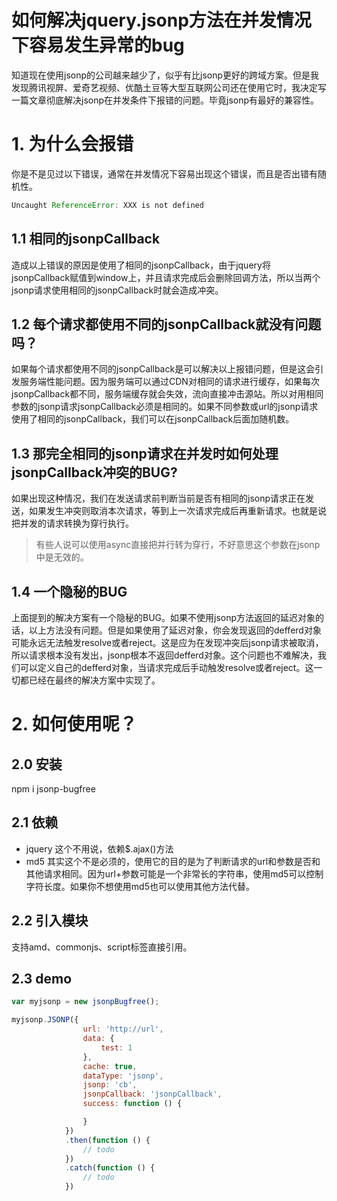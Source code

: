 # 如何解决jquery.jsonp方法在并发情况下容易发生异常的bug

知道现在使用jsonp的公司越来越少了，似乎有比jsonp更好的跨域方案。但是我发现腾讯视屏、爱奇艺视频、优酷土豆等大型互联网公司还在使用它时，我决定写一篇文章彻底解决jsonp在并发条件下报错的问题。毕竟jsonp有最好的兼容性。

# 1. 为什么会报错
你是不是见过以下错误，通常在并发情况下容易出现这个错误，而且是否出错有随机性。
```js 
Uncaught ReferenceError: XXX is not defined
```

## 1.1 相同的jsonpCallback
造成以上错误的原因是使用了相同的jsonpCallback，由于jquery将jsonpCallback赋值到window上，并且请求完成后会删除回调方法，所以当两个jsonp请求使用相同的jsonpCallback时就会造成冲突。

## 1.2 每个请求都使用不同的jsonpCallback就没有问题吗？
如果每个请求都使用不同的jsonpCallback是可以解决以上报错问题，但是这会引发服务端性能问题。因为服务端可以通过CDN对相同的请求进行缓存，如果每次jsonpCallback都不同，服务端缓存就会失效，流向直接冲击源站。所以对用相同参数的jsonp请求jsonpCallback必须是相同的。如果不同参数或url的jsonp请求使用了相同的jsonpCallback，我们可以在jsonpCallback后面加随机数。

## 1.3 那完全相同的jsonp请求在并发时如何处理jsonpCallback冲突的BUG?
如果出现这种情况，我们在发送请求前判断当前是否有相同的jsonp请求正在发送，如果发生冲突则取消本次请求，等到上一次请求完成后再重新请求。也就是说把并发的请求转换为穿行执行。
> 有些人说可以使用async直接把并行转为穿行，不好意思这个参数在jsonp中是无效的。

## 1.4 一个隐秘的BUG
上面提到的解决方案有一个隐秘的BUG。如果不使用jsonp方法返回的延迟对象的话，以上方法没有问题。但是如果使用了延迟对象，你会发现返回的defferd对象可能永远无法触发resolve或者reject。这是应为在发现冲突后jsonp请求被取消，所以请求根本没有发出，jsonp根本不返回defferd对象。这个问题也不难解决，我们可以定义自己的defferd对象，当请求完成后手动触发resolve或者reject。这一切都已经在最终的解决方案中实现了。

# 2. 如何使用呢？

## 2.0 安装
npm i jsonp-bugfree

## 2.1 依赖
- jquery 这个不用说，依赖$.ajax()方法
- md5 其实这个不是必须的，使用它的目的是为了判断请求的url和参数是否和其他请求相同。因为url+参数可能是一个非常长的字符串，使用md5可以控制字符长度。如果你不想使用md5也可以使用其他方法代替。

## 2.2 引入模块
支持amd、commonjs、script标签直接引用。

## 2.3 demo
```js
var myjsonp = new jsonpBugfree();

myjsonp.JSONP({
                url: 'http://url',
                data: {
                    test: 1
                },
                cache: true,
                dataType: 'jsonp',
                jsonp: 'cb',
                jsonpCallback: 'jsonpCallback',
                success: function () {

                }
            })
            .then(function () {
                // todo
            })
            .catch(function () {
                // todo
            })

```